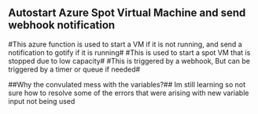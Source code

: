 ## Autostart Azure Spot Virtual Machine and send webhook notification ##

#This azure function is used to start a VM if it is not running, and send a notification to gotify if it is running#
#This is used to start a spot VM that is stopped due to low capacity#
#This is triggered by a webhook, But can be triggered by a timer or queue if needed#

##Why the convulated mess with the variables?##
Im still learning so not sure how to resolve some of the errors that were arising with new variable input not being used
